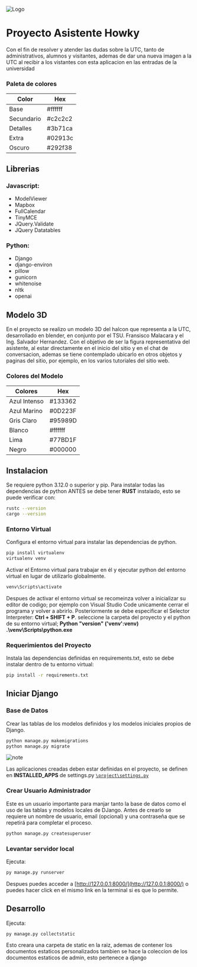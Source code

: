 ![Logo](./cross_asistent/static/img/UTC_logo-plano.webp)

# Proyecto Asistente Howky

Con el fin de resolver y atender las dudas sobre la UTC, tanto de administrativos, alumnos y visitantes, ademas de dar una nueva imagen a la UTC al recibir a los vistantes con esta aplicacion en las entradas de la universidad

### Paleta de colores

| Color      | Hex               |
| ---------- | ----------------- |
| Base       | #ffffff |
| Secundario | #c2c2c2 |
| Detalles   | #3b71ca |
| Extra      | #02913c |
| Oscuro     | #292f38 |


## Librerias
### Javascript:
  - ModelViewer
  - Mapbox
  - FullCalendar
  - TinyMCE
  - JQuery.Validate
  - JQuery Datatables

 ### Python:
  - Django
  - django-environ
  - pillow
  - gunicorn
  - whitenoise
  - nltk
  - openai

## Modelo 3D
En el proyecto se realizo un modelo 3D del halcon que representa a la UTC, desarrollado en blender, en conjunto por el TSU. Fransisco Malacara y el Ing. Salvador Hernandez.
Con el objetivo de ser la figura representativa del asistente, al estar directamente en el inicio del sitio y en el chat de conversacion, ademas se tiene contemplado ubicarlo en otros objetos y paginas del sitio, por ejemplo, en los varios tutoriales del sitio web.

### Colores del Modelo

| Colores      | Hex               |
| ------------ | ----------------- |
| Azul Intenso | #133362 |
| Azul Marino  | #0D223F |
| Gris Claro   | #95989D |
| Blanco       | #ffffff |
| Lima         | #77BD1F |
| Negro        | #000000 |


## Instalacion
 
Se requiere python 3.12.0 o superior y pip.
Para instalar todas las dependencias de python ANTES se debe tener **RUST** instalado, esto se puede verificar con:
```bash
rustc --version
cargo --version
```

### Entorno Virtual
Configura el entorno virtual para instalar las dependencias de python.
```bash
pip install virtualenv
virtualenv venv
```

Activar el Entorno virtual para trabajar en él y ejecutar python del entorno virtual en lugar de utilizarlo globalmente.
```bash
venv\Scripts\activate
```
Despues de activar el entorno virtual se recomeinza volver a inicializar su editor de codigo; por ejemplo con Visual Studio Code unicamente cerrar el programa y volver a abrirlo. Posteriormente se debe especificar el Selector Interpreter: **Ctrl + SHIFT + P**. seleccione la carpeta del proyecto y el python de su entorno virtual; **Python "version" ('venv':venv) .\venv\Scripts\python.exe**


### Requerimientos del Proyecto
Instala las dependencias definidas en requirements.txt, esto se debe instalar dentro de tu entorno virtual:
```bash
pip install -r requirements.txt
```

## Iniciar Django

### Base de Datos
Crear las tablas de los modelos definidos y los modelos iniciales propios de Django.
```bash
python manage.py makemigrations
python manage.py migrate
```

![note](https://img.shields.io/badge/NOTA-Importante-blue)

Las aplicaciones creadas deben estar definidas en el proyecto, se definen en **INSTALLED_APPS** de settings.py [`\project\settings.py`](/project/settings.py)

### Crear Usuario Administrador
Este es un usuario importante para manjar tanto la base de datos como el uso de las tablas y modelos locales de DJango.
Antes de crearlo se requiere un nombre de usuario, email (opcional) y una contraseña que se repetirá para completar el proceso.
```bash
python manage.py createsuperuser
```

### Levantar servidor local

Ejecuta:
```bash
py manage.py runserver
```

Despues puedes acceder a [http://127.0.0.1:8000/](http://127.0.0.1:8000/) o puedes hacer click en el mismo link en la terminal si es que lo permite.

## Desarrollo

Ejecuta:
```bash
py manage.py collectstatic
```
Esto creara una carpeta de static en la raiz, ademas de contener los documentos estaticos personalizados tambien se hace la coleccion de los documentos estaticos de admin, esto pertenece a django